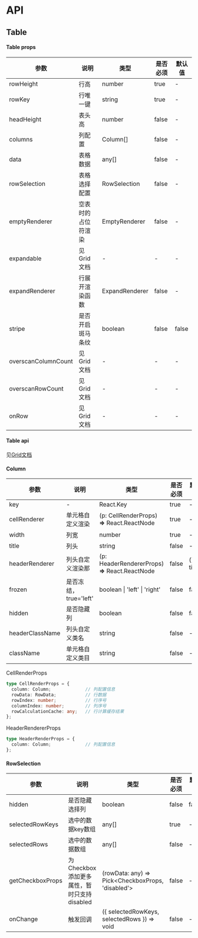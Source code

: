# API

## Table

#### Table props
| 参数 | 说明 | 类型 | 是否必须 | 默认值 |
| ---- | ---- | ---- | ---- | ---- |
| rowHeight | 行高 | number | true | - |
| rowKey | 行唯一键 | string | true | - |
| headHeight | 表头高 | number | false | - |
| columns | 列配置 | Column[] | false | - |
| data | 表格数据 | any[] | false | - |
| rowSelection | 表格选择配置 | RowSelection | false | - |
| emptyRenderer | 空表时的占位符渲染 | EmptyRenderer | false | - |
| expandable | 见Grid文档 | - | - | - |
| expandRenderer | 行展开渲染函数 | ExpandRenderer | false | - |
| stripe | 是否开启斑马条纹 | boolean | false | false |
| overscanColumnCount | 见Grid文档 | - | - | - |
| overscanRowCount | 见Grid文档 | - | - | - |
| onRow | 见Grid文档 | - | - | - |

#### Table api

见[Grid文档](../grid/README.md)

#### Column

| 参数 | 说明 | 类型 | 是否必须 | 默认值 |
| ---- | ---- | ---- | ---- | ---- |
| key | - | React.Key | true | - |
| cellRenderer | 单元格自定义渲染 | (p: CellRenderProps) **=>** React.ReactNode | true | - |
| width | 列宽 | number | true | - |
| title | 列头 | string | false | - |
| headerRenderer | 列头自定义渲染那 | (p: HeaderRendererProps) **=>** React.ReactNode | false | () => title |
| frozen | 是否冻结，true='left' | boolean \| 'left' \| 'right' | false | false |
| hidden | 是否隐藏列 | boolean | false | false |
| headerClassName | 列头自定义类名 | string | false | - |
| className | 单元格自定义类目 | string | false | - |

CellRenderProps

```typescript
type CellRenderProps = {
  column: Column;             // 列配置信息
  rowData: RowData;           // 行数据
  rowIndex: number;           // 行序号
  columnIndex: number;        // 列序号
  rowCalculationCache: any;   // 行计算缓存结果
};
```

HeaderRendererProps

```typescript
type HeaderRenderProps = {
  column: Column;             // 列配置信息
};
```

#### RowSelection

| 参数 | 说明 | 类型 | 是否必须 | 默认值 |
| ---- | ---- | ---- | ---- | ---- |
| hidden | 是否隐藏选择列 | boolean | false | false |
| selectedRowKeys | 选中的数据key数组 | any[] | true | - |
| selectedRows | 选中的数据数组 | any[] | false | - |
| getCheckboxProps | 为Checkbox添加更多属性，暂时只支持disabled | (rowData: any) => Pick<CheckboxProps, 'disabled'> | false | - |
| onChange | 触发回调 | ({ selectedRowKeys, selectedRows }) => void | false | - |